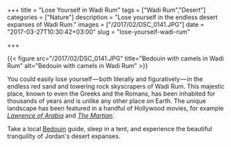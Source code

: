 +++
title = "Lose Yourself in Wadi Rum"
tags = ["Wadi Rum","Desert"]
categories = ["Nature"]
description = "Lose yourself in the endless desert expanses of Wadi Rum."
images = ["/2017/02/DSC_0141.JPG"]
date = "2017-03-27T10:30:42+03:00"
slug = "lose-yourself-wadi-rum"

+++

{{< figure src="/2017/02/DSC_0141.JPG" title="Bedouin with camels in Wadi Rum" alt="Bedouin with camels in Wadi Rum" >}}

You could easily lose yourself — both literally and figuratively — in the endless red sand and towering rock skyscrapers of Wadi Rum. This majestic place, known to even the Greeks and the Romans, has been inhabited for thousands of years and is unlike any other place on Earth. The unique landscape has been featured in a handful of Hollywood movies, for example [_Lawrence of Arabia_](https://en.wikipedia.org/wiki/Lawrence_of_Arabia_(film)) and [_The Martian_](https://en.wikipedia.org/wiki/The_Martian_(film)).

<!--more-->

Take a local [Bedouin](https://en.wikipedia.org/wiki/Bedouin) guide, sleep in a tent, and experience the beautiful tranquility of Jordan's desert expanses.

